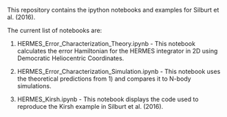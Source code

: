 This repository contains the ipython notebooks and examples for Silburt et al. (2016).

The current list of notebooks are:

1) HERMES_Error_Characterization_Theory.ipynb - This notebook calculates the error Hamiltonian for the HERMES integrator in 2D using Democratic Heliocentric Coordinates.

2) HERMES_Error_Characterization_Simulation.ipynb - This notebook uses the theoretical predictions from 1) and compares it to N-body simulations.

3) HERMES_Kirsh.ipynb - This notebook displays the code used to reproduce the Kirsh example in Silburt et al. (2016). 